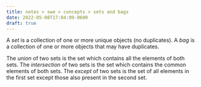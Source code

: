 ```yaml
---
title: notes > swe > concepts > sets and bags
date: 2022-05-08T17:04:09-0600
draft: true
---
```

A *set* is a collection of one or more unique objects (no duplicates).
A *bag* is a collection of one or more objects that may have duplicates.

The *union* of two sets is the set which contains all the elements of both sets.
The *intersection* of two sets is the set which contains the common elements of both sets.
The *except* of two sets is the set of all elements in the first set except those also present in the second set.
